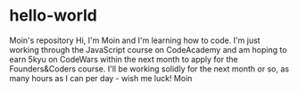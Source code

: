 # hello-world
Moin's repository
Hi, I'm Moin and I'm learning how to code.  I'm just working through the JavaScript course on CodeAcademy and am hoping to earn 5kyu on CodeWars within the next month to apply for the Founders&Coders course.  I'll be working solidly for the next month or so, as many hours as I can per day - wish me luck!
Moin
